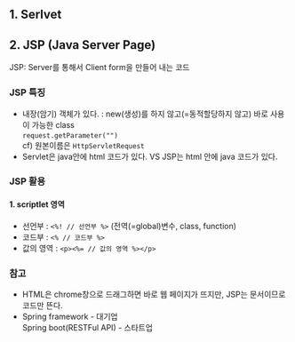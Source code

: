 ## 1. Serlvet


## 2. JSP (Java Server Page)

JSP: Server를 통해서 Client form을 만들어 내는 코드
### JSP 특징    
- 내장(암기) 객체가 있다. : new(생성)를 하지 않고(=동적할당하지 않고) 바로 사용이 가능한 class   
```request.getParameter("")```   
cf) 원본이름은 ```HttpServletRequest```  
- Servlet은 java안에 html 코드가 있다. VS JSP는 html 안에 java 코드가 있다.
<!-- [참고](JSP/sample)-->
### JSP 활용
#### 1. scriptlet 영역  
- 선언부 : ```<%! // 선언부 %>``` (전역(=global)변수, class, function)  
- 코드부 : ```<% // 코드부 %>```  
- 값의 영역 : ```<p><%= // 값의 영역 %></p>```
<!-- [참고](JSP/sample1)-->
### 참고  
- HTML은 chrome창으로 드래그하면 바로 웹 페이지가 뜨지만, JSP는 문서이므로 코드만 뜬다.  
- Spring framework - 대기업  
  Spring boot(RESTFul API) - 스타트업 
